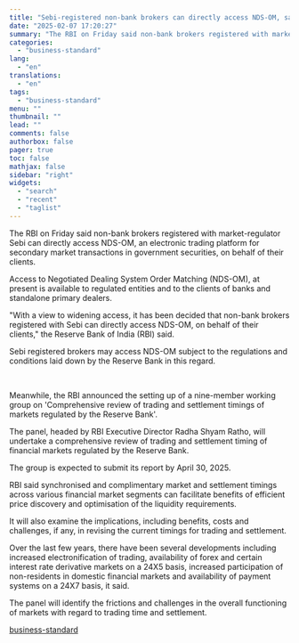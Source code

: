 ```yaml
---
title: "Sebi-registered non-bank brokers can directly access NDS-OM, says RBI"
date: "2025-02-07 17:20:27"
summary: "The RBI on Friday said non-bank brokers registered with market-regulator Sebi can directly access NDS-OM, an electronic trading platform for secondary market transactions in government securities, on behalf of their clients. Access to Negotiated Dealing System Order Matching (NDS-OM), at present is available to regulated entities and to the clients..."
categories:
  - "business-standard"
lang:
  - "en"
translations:
  - "en"
tags:
  - "business-standard"
menu: ""
thumbnail: ""
lead: ""
comments: false
authorbox: false
pager: true
toc: false
mathjax: false
sidebar: "right"
widgets:
  - "search"
  - "recent"
  - "taglist"
---
```


The RBI on Friday said non-bank brokers registered with market-regulator Sebi can directly access NDS-OM, an electronic trading platform for secondary market transactions in government securities, on behalf of their clients.

Access to Negotiated Dealing System Order Matching (NDS-OM), at present is available to regulated entities and to the clients of banks and standalone primary dealers.

"With a view to widening access, it has been decided that non-bank brokers registered with Sebi can directly access NDS-OM, on behalf of their clients," the Reserve Bank of India (RBI) said.

Sebi registered brokers may access NDS-OM subject to the regulations and conditions laid down by the Reserve Bank in this regard.

 

Meanwhile, the RBI announced the setting up of a nine-member working group on 'Comprehensive review of trading and settlement timings of markets regulated by the Reserve Bank'.

The panel, headed by RBI Executive Director Radha Shyam Ratho, will undertake a comprehensive review of trading and settlement timing of financial markets regulated by the Reserve Bank.

The group is expected to submit its report by April 30, 2025.

RBI said synchronised and complimentary market and settlement timings across various financial market segments can facilitate benefits of efficient price discovery and optimisation of the liquidity requirements.

It will also examine the implications, including benefits, costs and challenges, if any, in revising the current timings for trading and settlement.

Over the last few years, there have been several developments including increased electronification of trading, availability of forex and certain interest rate derivative markets on a 24X5 basis, increased participation of non-residents in domestic financial markets and availability of payment systems on a 24X7 basis, it said.

The panel will identify the frictions and challenges in the overall functioning of markets with regard to trading time and settlement.

[business-standard](https://www.business-standard.com/finance/news/sebi-registered-non-bank-brokers-can-directly-access-nds-om-says-rbi-125020700853_1.html)
